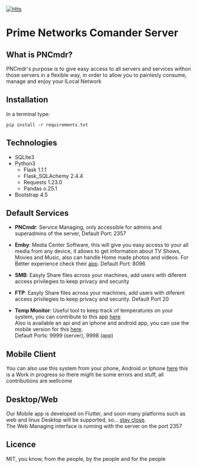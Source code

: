 [![Hits](https://hits.seeyoufarm.com/api/count/incr/badge.svg?url=https%3A%2F%2Fgithub.com%2FPrime-Networks%2FPNServer&count_bg=%236EFF00&title_bg=%23544E4E&icon=battle-dot-net.svg&icon_color=%23FFFFFF&title=hits&edge_flat=false)](https://hits.seeyoufarm.com)
# Prime Networks Comander Server

## What is PNCmdr?
<p>PNCmdr's purpose is to give easy access to all servers and services withon those servers in a flexible way, in order to allow you to painlesly consume, manage and enjoy your lLocal Network</p>

## Installation

In a terminal type:

<code>pip install -r requirements.txt</code>

## Technologies
<ul>
    <li>SQLite3</li>
    <li>Python3</br>
        <ul>
            <li>Flask 1.1.1</li>
            <li>Flask_SQLAchemy 2.4.4</li>
            <li>Requests 1.23.0</li>
            <li>Pandas o.25.1</li>
        </ul>
    </li>
    <li>Bootstrap 4.5</li>
</ul>

## Default Services
<ul>
    <li>
        <p>
            <b>PNCmdr</b>: Service Managing, only accessible for admins and superadmins of the server, Default Port: 2357
        <p>
    </li>
    <li>
        <p>
            <b>Emby</b>: Media Center Software, this will give you easy access to your all media from any device, it allows to get information about TV Shows, Movies and Music, also 
            can handle Home made photos and videos. For Better experience check their <a href='emby.org'>app</a>. Default Port: 8096
        <p>
    </li>
    <li>
        <p>
            <b>SMB</b>: Easyly Share files across your machines, add users with diferent access privilegies to keep privacy and security
        </p>
    </li>
    <li>
        <p>
            <b>FTP</b>: Easyly Share files across your machines, add users with diferent access privilegies to keep privacy and security. Default Port 20
        </p>
    </li>
    <li>
        <p>
            <b>Temp Monitor</b>: Useful tool to keep track of temperatures on your system, you can contribute to this app <a href='https://www.github.com/JavierOramas/ temp_monitor'>here</a></br>
            Also is available an api and an iphone and android app, you can use the mobile version for this <a href='https://www.github.com/JavierOramas/temp_monitor_app'>here</a>. </br>
            Default Ports: 9999 (server), 9998 (app)
        </p>
    </li>
</ul>

## Mobile Client
You can also use this system from your phone, Android or Iphone <a href='https://www.github.com/JavierOramas/PNCmdr'>here</a> this is a Work in progress so there might be some errors and stuff, all contributions are wellcome

## Desktop/Web
Our Mobile app is developed on Flutter, and soon many platforms such as web and linux Desktop will be supported, so... <a href='https://www.github.com/JavierOramas/PNCmdr'>stay close</a>. </br>
The Web Managing interface is running with the server on the port 2357

## Licence
MIT, you know, from the people, by the people and for the people
